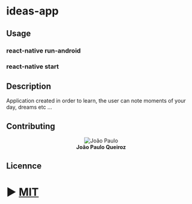 # ideas-app
## Usage
### react-native run-android
### react-native start
## Description
  Application created in order to learn, the user can note moments of your day, dreams etc ...

## Contributing
<p align="center">
  <img src="https://avatars1.githubusercontent.com/u/20147907?s=400&u=8e9a1fc254784b7eb43d8ee39707bc2ad7c70996&v=4" alt="João Paulo" />
  <br />
  <b>João Paulo Queiroz</b>
</p>

## Licennce
# ► [MIT](https://choosealicense.com/licenses/mit/)
